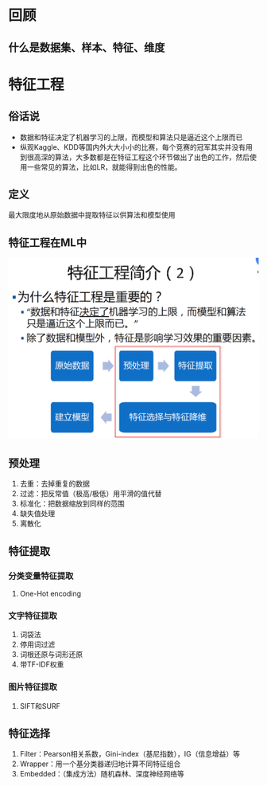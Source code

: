 # 回顾
## 什么是数据集、样本、特征、维度

# 特征工程
## 俗话说
- 数据和特征决定了机器学习的上限，而模型和算法只是逼近这个上限而已
- 纵观Kaggle、KDD等国内外大大小小的比赛，每个竞赛的冠军其实并没有用到很高深的算法，大多数都是在特征工程这个环节做出了出色的工作，然后使用一些常见的算法，比如LR，就能得到出色的性能。

##  定义
最大限度地从原始数据中提取特征以供算法和模型使用

## 特征工程在ML中
![ML flow](https://raw.githubusercontent.com/daiqsh/Data-Science-Learning/master/big-team-sharing/2017-6-1-Feature-Engineering/ML_flow.png "ML flow")

## 预处理
1. 去重：去掉重复的数据
2. 过滤：把反常值（极高/极低）用平滑的值代替
3. 标准化：把数据缩放到同样的范围
4. 缺失值处理
5. 离散化

## 特征提取
### 分类变量特征提取
1. One-Hot encoding

### 文字特征提取
1. 词袋法
2. 停用词过滤
3. 词根还原与词形还原
4. 带TF-IDF权重

### 图片特征提取
1. SIFT和SURF

## 特征选择
1. Filter：Pearson相关系数，Gini-index（基尼指数），IG（信息增益）等
2. Wrapper：用一个基分类器递归地计算不同特征组合
3. Embedded：（集成方法）随机森林、深度神经网络等
